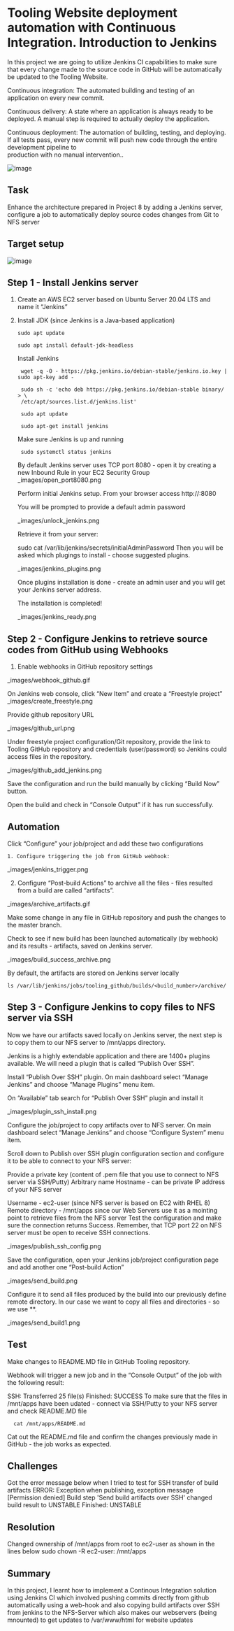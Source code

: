 # Tooling Website deployment automation with Continuous Integration. Introduction to Jenkins

  In this project we are going to utilize Jenkins CI capabilities to make sure that every change made to the source code in GitHub will be automatically be   updated to the Tooling Website.

  Continuous integration:
  The automated building and testing of an application on every new commit.

  Continuous delivery:
  A state where an application is always ready to be deployed. A manual step is required to actually deploy the application.

  Continuous deployment:
  The automation of building, testing, and deploying. If all tests pass, every new commit will push new code through the entire development pipeline to     
  production with no manual intervention..

 ![image](https://user-images.githubusercontent.com/78841364/117133210-f64bbb00-ad71-11eb-9323-1891c2c57c9f.png)


## Task
   Enhance the architecture prepared in Project 8 by adding a Jenkins server, configure a job to automatically deploy source codes changes from Git to NFS    server

## Target setup

 ![image](https://user-images.githubusercontent.com/78841364/115937552-41a6c500-a466-11eb-8719-8b34014c106b.png)


## Step 1 - Install Jenkins server

1. Create an AWS EC2 server based on Ubuntu Server 20.04 LTS and name it “Jenkins”
2. Install JDK (since Jenkins is a Java-based application)

       sudo apt update

       sudo apt install default-jdk-headless

    Install Jenkins

        wget -q -O - https://pkg.jenkins.io/debian-stable/jenkins.io.key | sudo apt-key add -

        sudo sh -c 'echo deb https://pkg.jenkins.io/debian-stable binary/ > \
        /etc/apt/sources.list.d/jenkins.list'

        sudo apt update

        sudo apt-get install jenkins

   Make sure Jenkins is up and running

        sudo systemctl status jenkins


    By default Jenkins server uses TCP port 8080 - open it by creating a new Inbound Rule in your EC2 Security Group
   _images/open_port8080.png

      Perform initial Jenkins setup.
      From your browser access http://<Jenkins-Server-Public-IP-Address-or-Public-DNS-Name>:8080

   You will be prompted to provide a default admin password

   _images/unlock_jenkins.png

   Retrieve it from your server:

   sudo cat /var/lib/jenkins/secrets/initialAdminPassword
   Then you will be asked which plugings to install - choose suggested plugins.

   _images/jenkins_plugins.png

   Once plugins installation is done - create an admin user and you will get your Jenkins server address.

   The installation is completed!

   _images/jenkins_ready.png


## Step 2 - Configure Jenkins to retrieve source codes from GitHub using Webhooks

  1. Enable webhooks in GitHub repository settings

  _images/webhook_github.gif

  On Jenkins web console, click “New Item” and create a “Freestyle project”
  _images/create_freestyle.png

  Provide github repository URL

  _images/github_url.png

  Under freestyle project configuration/Git repository, 
  provide the link to Tooling GitHub repository and credentials (user/password)
  so Jenkins could access files in the repository.

  _images/github_add_jenkins.png

  Save the configuration and run the build manually by clicking “Build Now” button.
  
  Open the build and check in “Console Output” if it has run successfully.


## Automation
 
 Click “Configure” your job/project and add these two configurations
 
    1. Configure triggering the job from GitHub webhook:

  _images/jenkins_trigger.png

   2. Configure “Post-build Actions” to archive all the files - files resulted from a build are called “artifacts”.

  _images/archive_artifacts.gif

  Make some change in any file in GitHub repository and push the changes to the master branch.

  Check to see if new build has been launched automatically (by webhook) and its results - artifacts, saved on Jenkins server.

  _images/build_success_archive.png

 
  By default, the artifacts are stored on Jenkins server locally

    ls /var/lib/jenkins/jobs/tooling_github/builds/<build_number>/archive/

  ## Step 3 - Configure Jenkins to copy files to NFS server via SSH
  
  Now we have our artifacts saved locally on Jenkins server, the next step is to copy them to our NFS server to /mnt/apps directory.

  Jenkins is a highly extendable application and there are 1400+ plugins available. We will need a plugin that is called “Publish Over SSH”.

  Install “Publish Over SSH” plugin.
  On main dashboard select “Manage Jenkins” and choose “Manage Plugins” menu item.

  On “Available” tab search for “Publish Over SSH” plugin and install it

  _images/plugin_ssh_install.png

  Configure the job/project to copy artifacts over to NFS server.
  On main dashboard select “Manage Jenkins” and choose “Configure System” menu item.

  Scroll down to Publish over SSH plugin configuration section and configure it to be able to connect to your NFS server:

  Provide a private key (content of .pem file that you use to connect to NFS server via SSH/Putty)
  Arbitrary name
  Hostname - can be private IP address of your NFS server

  Username - ec2-user (since NFS server is based on EC2 with RHEL 8)
  Remote directory - /mnt/apps since our Web Servers use it as a mointing point to retrieve files from the NFS server
  Test the configuration and make sure the connection returns Success. Remember, that TCP port 22 on NFS server must be open to receive SSH connections.

  _images/publish_ssh_config.png

  Save the configuration, open your Jenkins job/project configuration page and add another one “Post-build Action”

  _images/send_build.png

  Configure it to send all files produced by the build into our previously define remote directory. In our case we want to copy all files and directories -   so we use **.

  _images/send_build1.png
  
  ## Test

  Make changes to README.MD file in GitHub Tooling repository.

  Webhook will trigger a new job and in the “Console Output” of the job with the following result:

  SSH: Transferred 25 file(s)
  Finished: SUCCESS
  To make sure that the files in /mnt/apps have been udated - connect via SSH/Putty to your NFS server and check README.MD file

      cat /mnt/apps/README.md
 
  Cat out the README.md file and confirm the changes previously made in GitHub - the job works as expected.


  ## Challenges

  Got the error message below when I tried to test for SSH transfer of build artifacts
  ERROR: Exception when publishing, exception message [Permission denied]
  Build step 'Send build artifacts over SSH' changed build result to UNSTABLE
  Finished: UNSTABLE


## Resolution

Changed ownership of /mnt/apps from root to ec2-user as shown in the lines below
 sudo chown -R ec2-user: /mnt/apps


## Summary

In this project, I learnt how to implement a Continous Integration solution using Jenkins CI which involved pushing commits directly from github automatically using a web-hook and also copying build artifacts over SSH from jenkins to the NFS-Server which also makes our webservers (being mnounted) to get updates to /var/www/html for website updates
